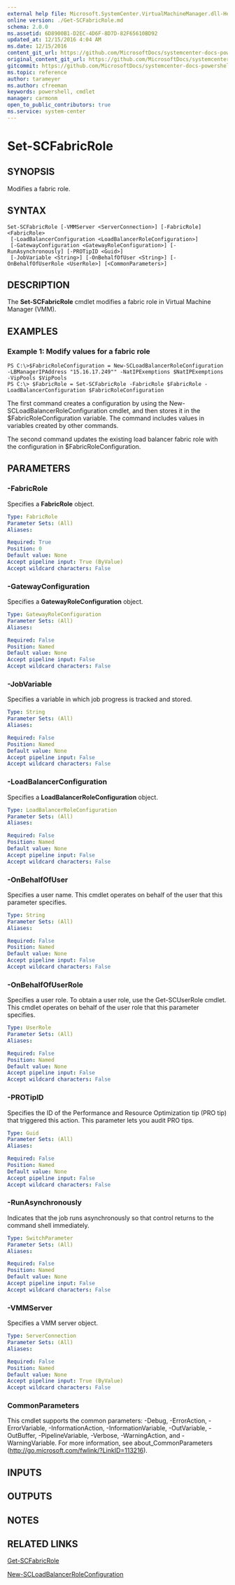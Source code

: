 ```yaml
---
external help file: Microsoft.SystemCenter.VirtualMachineManager.dll-Help.xml
online version: ./Get-SCFabricRole.md
schema: 2.0.0
ms.assetid: 6D8900B1-D2EC-4D6F-8D7D-82F65610BD92
updated_at: 12/15/2016 4:04 AM
ms.date: 12/15/2016
content_git_url: https://github.com/MicrosoftDocs/systemcenter-docs-powershell/blob/master/systemcenter-cmdlets/SystemCenter2016/VirtualMachineManager/vlatest/Set-SCFabricRole.md
original_content_git_url: https://github.com/MicrosoftDocs/systemcenter-docs-powershell/blob/master/systemcenter-cmdlets/SystemCenter2016/VirtualMachineManager/vlatest/Set-SCFabricRole.md
gitcommit: https://github.com/MicrosoftDocs/systemcenter-docs-powershell/blob/7df4508c7b907a214e6a8eca76037b06065ef078/systemcenter-cmdlets/SystemCenter2016/VirtualMachineManager/vlatest/Set-SCFabricRole.md
ms.topic: reference
author: tarameyer
ms.author: cfreeman
keywords: powershell, cmdlet
manager: carmonm
open_to_public_contributors: true
ms.service: system-center
---
```


# Set-SCFabricRole

## SYNOPSIS
Modifies a fabric role.

## SYNTAX

```
Set-SCFabricRole [-VMMServer <ServerConnection>] [-FabricRole] <FabricRole>
 [-LoadBalancerConfiguration <LoadBalancerRoleConfiguration>]
 [-GatewayConfiguration <GatewayRoleConfiguration>] [-RunAsynchronously] [-PROTipID <Guid>]
 [-JobVariable <String>] [-OnBehalfOfUser <String>] [-OnBehalfOfUserRole <UserRole>] [<CommonParameters>]
```

## DESCRIPTION
The **Set-SCFabricRole** cmdlet modifies a fabric role in Virtual Machine Manager (VMM).

## EXAMPLES

### Example 1: Modify values for a fabric role
```
PS C:\>$FabricRoleConfiguration = New-SCLoadBalancerRoleConfiguration -LBManagerIPAddress "15.16.17.249"" -NatIPExemptions $NatIPExemptions -VipPools $VipPools
PS C:\> $FabricRole = Set-SCFabricRole -FabricRole $FabricRole -LoadBalancerConfiguration $FabricRoleConfiguration
```

The first command creates a configuration by using the New-SCLoadBalancerRoleConfiguration cmdlet, and then stores it in the $FabricRoleConfiguration variable.
The command includes values in variables created by other commands.

The second command updates the existing load balancer fabric role with the configuration in $FabricRoleConfiguration.

## PARAMETERS

### -FabricRole
Specifies a **FabricRole** object.

```yaml
Type: FabricRole
Parameter Sets: (All)
Aliases: 

Required: True
Position: 0
Default value: None
Accept pipeline input: True (ByValue)
Accept wildcard characters: False
```

### -GatewayConfiguration
Specifies a **GatewayRoleConfiguration** object.

```yaml
Type: GatewayRoleConfiguration
Parameter Sets: (All)
Aliases: 

Required: False
Position: Named
Default value: None
Accept pipeline input: False
Accept wildcard characters: False
```

### -JobVariable
Specifies a variable in which job progress is tracked and stored.

```yaml
Type: String
Parameter Sets: (All)
Aliases: 

Required: False
Position: Named
Default value: None
Accept pipeline input: False
Accept wildcard characters: False
```

### -LoadBalancerConfiguration
Specifies a **LoadBalancerRoleConfiguration** object.

```yaml
Type: LoadBalancerRoleConfiguration
Parameter Sets: (All)
Aliases: 

Required: False
Position: Named
Default value: None
Accept pipeline input: False
Accept wildcard characters: False
```

### -OnBehalfOfUser
Specifies a user name.
This cmdlet operates on behalf of the user that this parameter specifies.

```yaml
Type: String
Parameter Sets: (All)
Aliases: 

Required: False
Position: Named
Default value: None
Accept pipeline input: False
Accept wildcard characters: False
```

### -OnBehalfOfUserRole
Specifies a user role.
To obtain a user role, use the Get-SCUserRole cmdlet.
This cmdlet operates on behalf of the user role that this parameter specifies.

```yaml
Type: UserRole
Parameter Sets: (All)
Aliases: 

Required: False
Position: Named
Default value: None
Accept pipeline input: False
Accept wildcard characters: False
```

### -PROTipID
Specifies the ID of the Performance and Resource Optimization tip (PRO tip) that triggered this action.
This parameter lets you audit PRO tips.

```yaml
Type: Guid
Parameter Sets: (All)
Aliases: 

Required: False
Position: Named
Default value: None
Accept pipeline input: False
Accept wildcard characters: False
```

### -RunAsynchronously
Indicates that the job runs asynchronously so that control returns to the command shell immediately.

```yaml
Type: SwitchParameter
Parameter Sets: (All)
Aliases: 

Required: False
Position: Named
Default value: None
Accept pipeline input: False
Accept wildcard characters: False
```

### -VMMServer
Specifies a VMM server object.

```yaml
Type: ServerConnection
Parameter Sets: (All)
Aliases: 

Required: False
Position: Named
Default value: None
Accept pipeline input: True (ByValue)
Accept wildcard characters: False
```

### CommonParameters
This cmdlet supports the common parameters: -Debug, -ErrorAction, -ErrorVariable, -InformationAction, -InformationVariable, -OutVariable, -OutBuffer, -PipelineVariable, -Verbose, -WarningAction, and -WarningVariable. For more information, see about_CommonParameters (http://go.microsoft.com/fwlink/?LinkID=113216).

## INPUTS

## OUTPUTS

## NOTES

## RELATED LINKS

[Get-SCFabricRole](xref:SystemCenter2016/VirtualMachineManager/vlatest/Get-SCFabricRole.md)

[New-SCLoadBalancerRoleConfiguration](xref:SystemCenter2016/VirtualMachineManager/vlatest/New-SCLoadBalancerRoleConfiguration.md)

